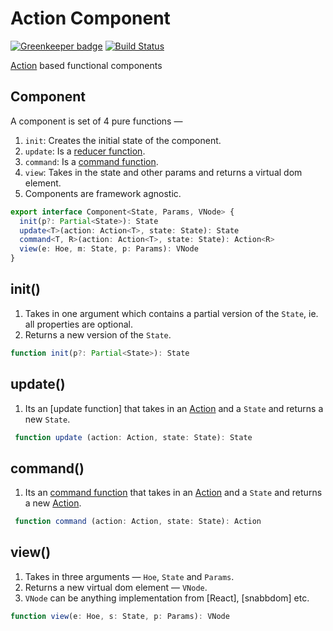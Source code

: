 # Action Component

[![Greenkeeper badge](https://badges.greenkeeper.io/tusharmath/action-component.svg)](https://greenkeeper.io/) [![Build Status](https://travis-ci.com/tusharmath/action-component.svg?branch=master)](https://travis-ci.com/tusharmath/action-component)

[Action] based functional components

[Action]: https://github.com/tusharmath/action-type

## Component

A component is set of 4 pure functions —

1. `init`: Creates the initial state of the component.
2. `update`: Is a [reducer function].
3. `command`: Is a [command function].
4. `view`: Takes in the state and other params and returns a virtual dom element.
5. Components are framework agnostic.

[command function]: https://github.com/tusharmath/update-function-types#command-function
[reducer function]: https://github.com/tusharmath/update-function-types#reducer-function

```ts
export interface Component<State, Params, VNode> {
  init(p?: Partial<State>): State
  update<T>(action: Action<T>, state: State): State
  command<T, R>(action: Action<T>, state: State): Action<R>
  view(e: Hoe, m: State, p: Params): VNode
}
```

## init()

1. Takes in one argument which contains a partial version of the `State`, ie. all properties are optional.
2. Returns a new version of the `State`.

```ts
function init(p?: Partial<State>): State
```

## update()

1. Its an [update function] that takes in an [Action] and a `State` and returns a new `State`.

```ts
 function update (action: Action, state: State): State
```

## command()

1. Its an [command function] that takes in an [Action] and a `State` and returns a new [Action].

```ts
 function command (action: Action, state: State): Action
```

## view()

1. Takes in three arguments — `Hoe`, `State` and `Params`.
2. Returns a new virtual dom element — `VNode`.
3. `VNode` can be anything implementation from [React], [snabbdom] etc.

```ts
function view(e: Hoe, s: State, p: Params): VNode
```
